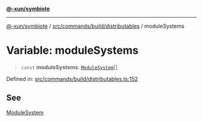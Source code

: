 [**@-xun/symbiote**](../../../../../README.md)

***

[@-xun/symbiote](../../../../../README.md) / [src/commands/build/distributables](../README.md) / moduleSystems

# Variable: moduleSystems

> `const` **moduleSystems**: [`ModuleSystem`](../enumerations/ModuleSystem.md)[]

Defined in: [src/commands/build/distributables.ts:152](https://github.com/Xunnamius/symbiote/blob/908c431db89704ad2ba40df41a9bf223c568ccfa/src/commands/build/distributables.ts#L152)

## See

[ModuleSystem](../enumerations/ModuleSystem.md)
